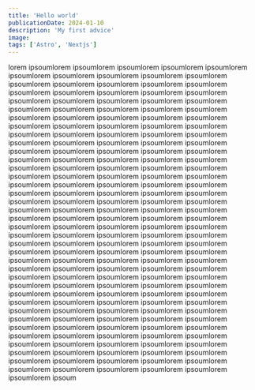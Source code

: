 ```yaml
---
title: 'Hello world'
publicationDate: 2024-01-10
description: 'My first advice'
image:
tags: ['Astro', 'Nextjs']
---
```


lorem ipsoumlorem ipsoumlorem ipsoumlorem ipsoumlorem ipsoumlorem ipsoumlorem ipsoumlorem ipsoumlorem ipsoumlorem ipsoumlorem ipsoumlorem ipsoumlorem ipsoumlorem ipsoumlorem ipsoumlorem ipsoumlorem ipsoumlorem ipsoumlorem ipsoumlorem ipsoumlorem ipsoumlorem ipsoumlorem ipsoumlorem ipsoumlorem ipsoumlorem ipsoumlorem ipsoumlorem ipsoumlorem ipsoumlorem ipsoumlorem ipsoumlorem ipsoumlorem ipsoumlorem ipsoumlorem ipsoumlorem ipsoumlorem ipsoumlorem ipsoumlorem ipsoumlorem ipsoumlorem ipsoumlorem ipsoumlorem ipsoumlorem ipsoumlorem ipsoumlorem ipsoumlorem ipsoumlorem ipsoumlorem ipsoumlorem ipsoumlorem ipsoumlorem ipsoumlorem ipsoumlorem ipsoumlorem ipsoumlorem ipsoumlorem ipsoumlorem ipsoumlorem ipsoumlorem ipsoumlorem ipsoumlorem ipsoumlorem ipsoumlorem ipsoumlorem ipsoumlorem ipsoumlorem ipsoumlorem ipsoumlorem ipsoumlorem ipsoumlorem ipsoumlorem ipsoumlorem ipsoumlorem ipsoumlorem ipsoumlorem ipsoumlorem ipsoumlorem ipsoumlorem ipsoumlorem ipsoumlorem ipsoumlorem ipsoumlorem ipsoumlorem ipsoumlorem ipsoumlorem ipsoumlorem ipsoumlorem ipsoumlorem ipsoumlorem ipsoumlorem ipsoumlorem ipsoumlorem ipsoumlorem ipsoumlorem ipsoumlorem ipsoumlorem ipsoumlorem ipsoumlorem ipsoumlorem ipsoumlorem ipsoumlorem ipsoumlorem ipsoumlorem ipsoumlorem ipsoumlorem ipsoumlorem ipsoumlorem ipsoumlorem ipsoumlorem ipsoumlorem ipsoumlorem ipsoumlorem ipsoumlorem ipsoumlorem ipsoumlorem ipsoumlorem ipsoumlorem ipsoumlorem ipsoumlorem ipsoumlorem ipsoumlorem ipsoumlorem ipsoumlorem ipsoumlorem ipsoumlorem ipsoumlorem ipsoumlorem ipsoumlorem ipsoumlorem ipsoumlorem ipsoumlorem ipsoumlorem ipsoumlorem ipsoumlorem ipsoumlorem ipsoumlorem ipsoumlorem ipsoumlorem ipsoumlorem ipsoumlorem ipsoumlorem ipsoumlorem ipsoumlorem ipsoumlorem ipsoumlorem ipsoumlorem ipsoumlorem ipsoumlorem ipsoumlorem ipsoumlorem ipsoumlorem ipsoumlorem ipsoumlorem ipsoumlorem ipsoumlorem ipsoumlorem ipsoumlorem ipsoumlorem ipsoumlorem ipsoumlorem ipsoumlorem ipsoumlorem ipsoumlorem ipsoumlorem ipsoumlorem ipsoumlorem ipsoumlorem ipsoumlorem ipsoumlorem ipsoumlorem ipsoumlorem ipsoumlorem ipsoumlorem ipsoumlorem ipsoumlorem ipsoumlorem ipsoumlorem ipsoumlorem ipsoumlorem ipsoumlorem ipsoumlorem ipsoumlorem ipsoumlorem ipsoumlorem ipsoumlorem ipsoumlorem ipsoum

